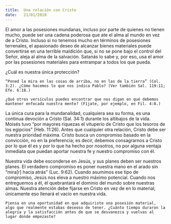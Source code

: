```yaml
---
title:  Una relación con Cristo
date:   21/01/2018
---
```


El amor a las posesiones mundanas, incluso por parte de quienes no tienen mucho, puede ser una cadena poderosa que ate el alma al mundo en vez de a Cristo. Incluso si no tenemos mucho en términos de posesiones terrenales, el apasionado deseo de alcanzar bienes materiales puede convertirse en una terrible maldición que, si no se pone bajo el control del Señor, aleja al alma de la salvación. Satanás lo sabe y, por eso, usa el amor por las posesiones materiales para entrampar a todos los que pueda. 

¿Cuál es nuestra única protección?

`“Poned la mira en las cosas de arriba, no en las de la tierra” (Col. 3:2). ¿Cómo hacemos lo que nos indica Pablo? (Ver también Sal. 119:11; Efe. 6:18.)`

`¿Qué otros versículos puedes encontrar que nos digan en qué debemos mantener enfocada nuestra mente? (Fíjate, por ejemplo, en Fil. 4:8.)`

La única cura para la mundanalidad, cualquiera sea su forma, es una continua devoción a Cristo (Sal. 34:1) durante los altibajos de la vida. Moisés tuvo “por mayores riquezas el vituperio de Cristo que los tesoros de los egipcios” (Heb. 11:26). Antes que cualquier otra relación, Cristo debe ser nuestra prioridad máxima. Cristo busca un compromiso basado en la convicción, no en la preferencia; es decir, debemos consagrarnos a Cristo por lo que él es y por lo que ha hecho por nosotros, no por alguna ventaja inmediata que puedan aportar nuestra fe y nuestro compromiso con él. 

Nuestra vida debe esconderse en Jesús, y sus planes deben ser nuestros planes. El verdadero compromiso es poner nuestra mano en el arado sin “mira[r] hacia atrás” (Luc. 9:62). Cuando asumimos ese tipo de compromiso, Jesús nos eleva a nuestro máximo potencial. Cuando nos entreguemos a él, él quebrantará el dominio del mundo sobre nuestras almas. Nuestra atención debe fijarse en Cristo en vez de en lo material; únicamente eso llenará el vacío en nuestra vida. 

`Piensa en una oportunidad en que adquiriste una posesión material, algo que realmente estabas deseoso de tener. ¿Cuánto tiempo duraron la alegría y la satisfacción antes de que se desvanezca y vuelvas al lugar donde empezaste?`